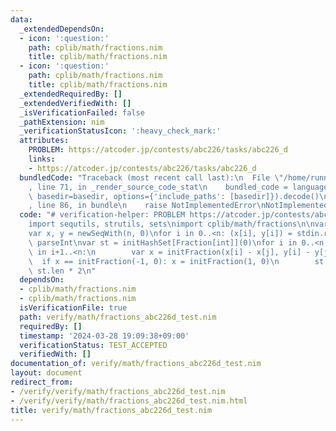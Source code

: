 ```yaml
---
data:
  _extendedDependsOn:
  - icon: ':question:'
    path: cplib/math/fractions.nim
    title: cplib/math/fractions.nim
  - icon: ':question:'
    path: cplib/math/fractions.nim
    title: cplib/math/fractions.nim
  _extendedRequiredBy: []
  _extendedVerifiedWith: []
  _isVerificationFailed: false
  _pathExtension: nim
  _verificationStatusIcon: ':heavy_check_mark:'
  attributes:
    PROBLEM: https://atcoder.jp/contests/abc226/tasks/abc226_d
    links:
    - https://atcoder.jp/contests/abc226/tasks/abc226_d
  bundledCode: "Traceback (most recent call last):\n  File \"/home/runner/.local/lib/python3.10/site-packages/onlinejudge_verify/documentation/build.py\"\
    , line 71, in _render_source_code_stat\n    bundled_code = language.bundle(stat.path,\
    \ basedir=basedir, options={'include_paths': [basedir]}).decode()\n  File \"/home/runner/.local/lib/python3.10/site-packages/onlinejudge_verify/languages/nim.py\"\
    , line 86, in bundle\n    raise NotImplementedError\nNotImplementedError\n"
  code: "# verification-helper: PROBLEM https://atcoder.jp/contests/abc226/tasks/abc226_d\n\
    import sequtils, strutils, sets\nimport cplib/math/fractions\n\nvar n = stdin.readLine.parseInt\n\
    var x, y = newSeqWith(n, 0)\nfor i in 0..<n: (x[i], y[i]) = stdin.readLine.split.map\
    \ parseInt\nvar st = initHashSet[Fraction[int]](0)\nfor i in 0..<n:\n    for j\
    \ in i+1..<n:\n        var x = initFraction(x[i] - x[j], y[i] - y[j])\n      \
    \  if x == initFraction(-1, 0): x = initFraction(1, 0)\n        st.incl(x)\necho\
    \ st.len * 2\n"
  dependsOn:
  - cplib/math/fractions.nim
  - cplib/math/fractions.nim
  isVerificationFile: true
  path: verify/math/fractions_abc226d_test.nim
  requiredBy: []
  timestamp: '2024-03-28 19:09:38+09:00'
  verificationStatus: TEST_ACCEPTED
  verifiedWith: []
documentation_of: verify/math/fractions_abc226d_test.nim
layout: document
redirect_from:
- /verify/verify/math/fractions_abc226d_test.nim
- /verify/verify/math/fractions_abc226d_test.nim.html
title: verify/math/fractions_abc226d_test.nim
---
```


